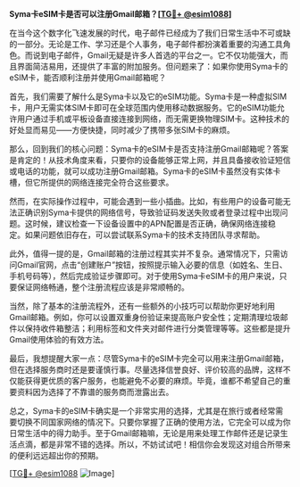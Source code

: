 **Syma卡eSIM卡是否可以注册Gmail邮箱？[[TG💪+ @esim1088](https://t.me/s/esim1088)]**

在当今这个数字化飞速发展的时代，电子邮件已经成为了我们日常生活中不可或缺的一部分。无论是工作、学习还是个人事务，电子邮件都扮演着重要的沟通工具角色。而说到电子邮件，Gmail无疑是许多人首选的平台之一。它不仅功能强大，而且界面简洁易用，还提供了丰富的附加服务。但问题来了：如果你使用Syma卡的eSIM卡，能否顺利注册并使用Gmail邮箱呢？

首先，我们需要了解什么是Syma卡以及它的eSIM功能。Syma卡是一种虚拟SIM卡，用户无需实体SIM卡即可在全球范围内使用移动数据服务。它的eSIM功能允许用户通过手机或平板设备直接连接到网络，而无需更换物理SIM卡。这种技术的好处显而易见——方便快捷，同时减少了携带多张SIM卡的麻烦。

那么，回到我们的核心问题：Syma卡的eSIM卡是否支持注册Gmail邮箱呢？答案是肯定的！从技术角度来看，只要你的设备能够正常上网，并且具备接收验证短信或电话的功能，就可以成功注册Gmail邮箱。Syma卡的eSIM卡虽然没有实体卡槽，但它所提供的网络连接完全符合这些要求。

然而，在实际操作过程中，可能会遇到一些小插曲。比如，有些用户的设备可能无法正确识别Syma卡提供的网络信号，导致验证码发送失败或者登录过程中出现问题。这时候，建议检查一下设备设置中的APN配置是否正确，确保网络连接稳定。如果问题依旧存在，可以尝试联系Syma卡的技术支持团队寻求帮助。

此外，值得一提的是，Gmail邮箱的注册过程其实并不复杂。通常情况下，只需访问Gmail官网，点击“创建账户”按钮，按照提示输入必要的信息（如姓名、生日、手机号码等），然后完成验证步骤即可。对于使用Syma卡eSIM卡的用户来说，只要保证网络畅通，整个注册流程应该是非常顺畅的。

当然，除了基本的注册流程外，还有一些额外的小技巧可以帮助你更好地利用Gmail邮箱。例如，你可以设置双重身份验证来提高账户安全性；定期清理垃圾邮件以保持收件箱整洁；利用标签和文件夹对邮件进行分类管理等等。这些都是提升Gmail使用体验的有效方法。

最后，我想提醒大家一点：尽管Syma卡的eSIM卡完全可以用来注册Gmail邮箱，但在选择服务商时还是要谨慎行事。尽量选择信誉良好、评价较高的品牌，这样不仅能获得更优质的客户服务，也能避免不必要的麻烦。毕竟，谁都不希望自己的重要资料因为选择了不靠谱的服务商而泄露出去。

总之，Syma卡的eSIM卡确实是一个非常实用的选择，尤其是在旅行或者经常需要切换不同国家网络的情况下。只要你掌握了正确的使用方法，它完全可以成为你日常生活中的得力助手。至于Gmail邮箱嘛，无论是用来处理工作邮件还是记录生活点滴，都是非常不错的选择。所以，不妨试试吧！相信你会发现这对组合所带来的便利远远超出你的预期。

[[TG💪+ @esim1088](https://t.me/s/esim1088) ![Image](https://i.postimg.cc/4NQfJmqS/Snipaste-2025-05-13-00-14-12.png)]
